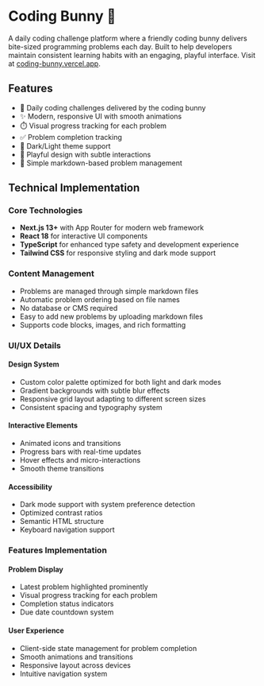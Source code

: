 # Coding Bunny 🐰

A daily coding challenge platform where a friendly coding bunny delivers bite-sized programming problems each day. Built to help developers maintain consistent learning habits with an engaging, playful interface. Visit at [coding-bunny.vercel.app](https://coding-bunny.vercel.app).

## Features

- 🎯 Daily coding challenges delivered by the coding bunny
- ✨ Modern, responsive UI with smooth animations
- ⏱️ Visual progress tracking for each problem
- ✅ Problem completion tracking
- 🌙 Dark/Light theme support
- 🎨 Playful design with subtle interactions
- 📝 Simple markdown-based problem management

## Technical Implementation

### Core Technologies
- **Next.js 13+** with App Router for modern web framework
- **React 18** for interactive UI components
- **TypeScript** for enhanced type safety and development experience
- **Tailwind CSS** for responsive styling and dark mode support

### Content Management
- Problems are managed through simple markdown files
- Automatic problem ordering based on file names
- No database or CMS required
- Easy to add new problems by uploading markdown files
- Supports code blocks, images, and rich formatting

### UI/UX Details

#### Design System
- Custom color palette optimized for both light and dark modes
- Gradient backgrounds with subtle blur effects
- Responsive grid layout adapting to different screen sizes
- Consistent spacing and typography system

#### Interactive Elements
- Animated icons and transitions
- Progress bars with real-time updates
- Hover effects and micro-interactions
- Smooth theme transitions

#### Accessibility
- Dark mode support with system preference detection
- Optimized contrast ratios
- Semantic HTML structure
- Keyboard navigation support

### Features Implementation

#### Problem Display
- Latest problem highlighted prominently
- Visual progress tracking for each problem
- Completion status indicators
- Due date countdown system

#### User Experience
- Client-side state management for problem completion
- Smooth animations and transitions
- Responsive layout across devices
- Intuitive navigation system
